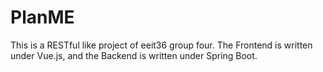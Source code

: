 # PlanME
This is a RESTful like project of eeit36 group four.
The Frontend is written under Vue.js, and the Backend is written under Spring Boot.   
